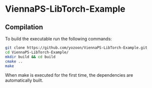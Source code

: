 # ViennaPS-LibTorch-Example

## Compilation

To build the executable run the following commands:
```bash
git clone https://github.com/yozoon/ViennaPS-LibTorch-Example.git
cd ViennaPS-LibTorch-Example/
mkdir build && cd build
cmake ..
make
```

When make is executed for the first time, the dependencies are automatically built.